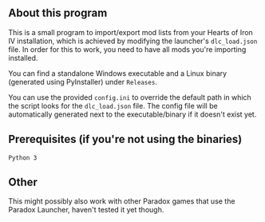 ## About this program
This is a small program to import/export mod lists from your Hearts of Iron IV installation, which is achieved by modifying the launcher's ``dlc_load.json`` file.
In order for this to work, you need to have all mods you're importing installed.

You can find a standalone Windows executable and a Linux binary (generated using PyInstaller) under ``Releases``.

You can use the provided ``config.ini`` to override the default path in which the script looks for the ``dlc_load.json`` file.
The config file will be automatically generated next to the executable/binary if it doesn't exist yet.

## Prerequisites (if you're not using the binaries)
``Python 3``

## Other
This might possibly also work with other Paradox games that use the Paradox Launcher, haven't tested it yet though.